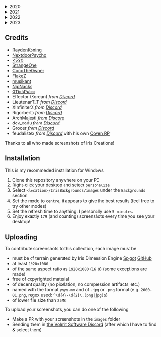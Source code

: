 <!-- BEGIN IMAGES -->
<details>
<summary>2020</summary>

Number of images: 10

| ![2020-01.png](images/2020-01.png) | ![2020-11.png](images/2020-11.png) | ![2020-12.png](images/2020-12.png) | 
|---|---|---|
| ![2020-12_1.png](images/2020-12_1.png) | ![2020-12_2.png](images/2020-12_2.png) | ![2020-12_3.png](images/2020-12_3.png) | 
| ![2020-12_4.png](images/2020-12_4.png) | ![2020-12_5.png](images/2020-12_5.png) | ![2020-12_6.png](images/2020-12_6.png) | 
| ![2020-12_7.png](images/2020-12_7.png) | 
</details>

<details>
<summary>2021</summary>

Number of images: 86

| ![2021-01.png](images/2021-01.png) | ![2021-01_1.png](images/2021-01_1.png) | ![2021-01_2.png](images/2021-01_2.png) | 
|---|---|---|
| ![2021-01_3.png](images/2021-01_3.png) | ![2021-02.png](images/2021-02.png) | ![2021-02_1.png](images/2021-02_1.png) | 
| ![2021-03.png](images/2021-03.png) | ![2021-03_1.png](images/2021-03_1.png) | ![2021-03_2.png](images/2021-03_2.png) | 
| ![2021-03_3.png](images/2021-03_3.png) | ![2021-03_4.png](images/2021-03_4.png) | ![2021-03_5.png](images/2021-03_5.png) | 
| ![2021-04.png](images/2021-04.png) | ![2021-04_1.png](images/2021-04_1.png) | ![2021-04_2.png](images/2021-04_2.png) | 
| ![2021-04_3.png](images/2021-04_3.png) | ![2021-05.png](images/2021-05.png) | ![2021-05_1.png](images/2021-05_1.png) | 
| ![2021-05_2.png](images/2021-05_2.png) | ![2021-05_3.png](images/2021-05_3.png) | ![2021-05_4.png](images/2021-05_4.png) | 
| ![2021-05_5.png](images/2021-05_5.png) | ![2021-06.png](images/2021-06.png) | ![2021-07.png](images/2021-07.png) | 
| ![2021-07_1.png](images/2021-07_1.png) | ![2021-07_2.png](images/2021-07_2.png) | ![2021-07_3.png](images/2021-07_3.png) | 
| ![2021-07_4.png](images/2021-07_4.png) | ![2021-07_5.png](images/2021-07_5.png) | ![2021-08.png](images/2021-08.png) | 
| ![2021-08_1.png](images/2021-08_1.png) | ![2021-08_10.png](images/2021-08_10.png) | ![2021-08_11.png](images/2021-08_11.png) | 
| ![2021-08_12.png](images/2021-08_12.png) | ![2021-08_13.png](images/2021-08_13.png) | ![2021-08_14.png](images/2021-08_14.png) | 
| ![2021-08_15.png](images/2021-08_15.png) | ![2021-08_16.png](images/2021-08_16.png) | ![2021-08_17.png](images/2021-08_17.png) | 
| ![2021-08_2.png](images/2021-08_2.png) | ![2021-08_3.png](images/2021-08_3.png) | ![2021-08_4.png](images/2021-08_4.png) | 
| ![2021-08_5.png](images/2021-08_5.png) | ![2021-08_6.png](images/2021-08_6.png) | ![2021-08_7.png](images/2021-08_7.png) | 
| ![2021-08_8.png](images/2021-08_8.png) | ![2021-08_9.png](images/2021-08_9.png) | ![2021-09.jpg](images/2021-09.jpg) | 
| ![2021-09.png](images/2021-09.png) | ![2021-09_1.jpg](images/2021-09_1.jpg) | ![2021-09_1.png](images/2021-09_1.png) | 
| ![2021-09_10.png](images/2021-09_10.png) | ![2021-09_11.png](images/2021-09_11.png) | ![2021-09_12.png](images/2021-09_12.png) | 
| ![2021-09_13.png](images/2021-09_13.png) | ![2021-09_14.png](images/2021-09_14.png) | ![2021-09_15.png](images/2021-09_15.png) | 
| ![2021-09_16.png](images/2021-09_16.png) | ![2021-09_17.png](images/2021-09_17.png) | ![2021-09_18.png](images/2021-09_18.png) | 
| ![2021-09_19.png](images/2021-09_19.png) | ![2021-09_2.png](images/2021-09_2.png) | ![2021-09_20.png](images/2021-09_20.png) | 
| ![2021-09_21.png](images/2021-09_21.png) | ![2021-09_22.png](images/2021-09_22.png) | ![2021-09_23.png](images/2021-09_23.png) | 
| ![2021-09_24.png](images/2021-09_24.png) | ![2021-09_25.png](images/2021-09_25.png) | ![2021-09_26.png](images/2021-09_26.png) | 
| ![2021-09_27.png](images/2021-09_27.png) | ![2021-09_28.png](images/2021-09_28.png) | ![2021-09_29.png](images/2021-09_29.png) | 
| ![2021-09_3.png](images/2021-09_3.png) | ![2021-09_30.png](images/2021-09_30.png) | ![2021-09_4.png](images/2021-09_4.png) | 
| ![2021-09_5.png](images/2021-09_5.png) | ![2021-09_6.png](images/2021-09_6.png) | ![2021-09_7.png](images/2021-09_7.png) | 
| ![2021-09_8.png](images/2021-09_8.png) | ![2021-09_9.png](images/2021-09_9.png) | ![2021-10.png](images/2021-10.png) | 
| ![2021-11.png](images/2021-11.png) | ![2021-11_1.png](images/2021-11_1.png) | ![2021-11_2.png](images/2021-11_2.png) | 
| ![2021-11_3.png](images/2021-11_3.png) | ![2021-12.png](images/2021-12.png) | 
</details>

<details>
<summary>2022</summary>

Number of images: 56

| ![2022-01.jpg](images/2022-01.jpg) | ![2022-01.png](images/2022-01.png) | ![2022-01_1.jpg](images/2022-01_1.jpg) | 
|---|---|---|
| ![2022-01_1.png](images/2022-01_1.png) | ![2022-01_2.jpg](images/2022-01_2.jpg) | ![2022-02.png](images/2022-02.png) | 
| ![2022-02_1.png](images/2022-02_1.png) | ![2022-02_5.png](images/2022-02_5.png) | ![2022-02_6.png](images/2022-02_6.png) | 
| ![2022-02_7.png](images/2022-02_7.png) | ![2022-02_8.png](images/2022-02_8.png) | ![2022-02_9.png](images/2022-02_9.png) | 
| ![2022-04.png](images/2022-04.png) | ![2022-04_1.png](images/2022-04_1.png) | ![2022-05.png](images/2022-05.png) | 
| ![2022-05_1.png](images/2022-05_1.png) | ![2022-05_2.png](images/2022-05_2.png) | ![2022-05_3.png](images/2022-05_3.png) | 
| ![2022-05_4.png](images/2022-05_4.png) | ![2022-05_5.png](images/2022-05_5.png) | ![2022-05_6.png](images/2022-05_6.png) | 
| ![2022-05_7.png](images/2022-05_7.png) | ![2022-07.jpg](images/2022-07.jpg) | ![2022-07.png](images/2022-07.png) | 
| ![2022-07_1.jpg](images/2022-07_1.jpg) | ![2022-07_1.png](images/2022-07_1.png) | ![2022-07_10.png](images/2022-07_10.png) | 
| ![2022-07_11.png](images/2022-07_11.png) | ![2022-07_12.png](images/2022-07_12.png) | ![2022-07_13.png](images/2022-07_13.png) | 
| ![2022-07_14.png](images/2022-07_14.png) | ![2022-07_15.png](images/2022-07_15.png) | ![2022-07_16.png](images/2022-07_16.png) | 
| ![2022-07_17.png](images/2022-07_17.png) | ![2022-07_18.png](images/2022-07_18.png) | ![2022-07_19.png](images/2022-07_19.png) | 
| ![2022-07_2.jpg](images/2022-07_2.jpg) | ![2022-07_2.png](images/2022-07_2.png) | ![2022-07_20.png](images/2022-07_20.png) | 
| ![2022-07_21.png](images/2022-07_21.png) | ![2022-07_22.png](images/2022-07_22.png) | ![2022-07_23.png](images/2022-07_23.png) | 
| ![2022-07_3.jpg](images/2022-07_3.jpg) | ![2022-07_3.png](images/2022-07_3.png) | ![2022-07_4.jpg](images/2022-07_4.jpg) | 
| ![2022-07_4.png](images/2022-07_4.png) | ![2022-07_5.png](images/2022-07_5.png) | ![2022-07_6.png](images/2022-07_6.png) | 
| ![2022-07_7.png](images/2022-07_7.png) | ![2022-07_8.png](images/2022-07_8.png) | ![2022-07_9.png](images/2022-07_9.png) | 
| ![2022-08.png](images/2022-08.png) | ![2022-09.png](images/2022-09.png) | ![2022-09_1.png](images/2022-09_1.png) | 
| ![2022-09_2.png](images/2022-09_2.png) | ![2022-09_3.png](images/2022-09_3.png) | 
</details>

<details>
<summary>2023</summary>

Number of images: 27

| ![2023-01.png](images/2023-01.png) | ![2023-01_1.png](images/2023-01_1.png) | ![2023-01_2.png](images/2023-01_2.png) | 
|---|---|---|
| ![2023-01_3.png](images/2023-01_3.png) | ![2023-02.jpg](images/2023-02.jpg) | ![2023-02.png](images/2023-02.png) | 
| ![2023-02_1.png](images/2023-02_1.png) | ![2023-02_2.png](images/2023-02_2.png) | ![2023-02_3.png](images/2023-02_3.png) | 
| ![2023-02_4.png](images/2023-02_4.png) | ![2023-02_5.png](images/2023-02_5.png) | ![2023-03.png](images/2023-03.png) | 
| ![2023-05.png](images/2023-05.png) | ![2023-05_1.png](images/2023-05_1.png) | ![2023-05_10.png](images/2023-05_10.png) | 
| ![2023-05_11.png](images/2023-05_11.png) | ![2023-05_12.png](images/2023-05_12.png) | ![2023-05_13.png](images/2023-05_13.png) | 
| ![2023-05_14.png](images/2023-05_14.png) | ![2023-05_15.png](images/2023-05_15.png) | ![2023-05_3.png](images/2023-05_3.png) | 
| ![2023-05_4.png](images/2023-05_4.png) | ![2023-05_5.png](images/2023-05_5.png) | ![2023-05_6.png](images/2023-05_6.png) | 
| ![2023-05_7.png](images/2023-05_7.png) | ![2023-05_8.png](images/2023-05_8.png) | ![2023-05_9.png](images/2023-05_9.png) | 
</details>

<!-- END IMAGES -->

## Credits
- [RaydenKoning](https://github.com/RaydenKonig/)
- [NextdoorPsycho](https://github.com/nextdoorpsycho)
- [K530](https://github.com/K530-hub)
- [StrangeOne](https://github.com/StrangeOne101)
- [CocoTheOwner](https://github.com/CocoTheOwner)
- [FlakeZ](https://github.com/SFlakeZ)
- [musikant](https://GHsorryiwon12345)
- [NipNacks](https://github.com/NipNacks)
- [0TickPulse](https://github.com/0tickpulse)
- Effector (Korean) *from [Discord](discord.gg/volmit)*
- LieutenanT_T *from [Discord](discord.gg/volmit)*
- XInfiniterX *from [Discord](discord.gg/volmit)*
- Rigorberto *from [Discord](discord.gg/volmit)*
- ArchMajesti *from [Discord](discord.gg/volmit)*
- dev_cadu *from [Discord](discord.gg/volmit)*
- Grocer *from [Discord](discord.gg/volmit)*
- feudalistex *from [Discord](discord.gg/volmit)* with his own [Coven RP](https://discord.gg/u7AySgNf)

Thanks to all who made screenshots of Iris Creations!

## Installation
This is my recommeded installation for Windows
1. Clone this repository anywhere on your PC
2. Right-click your desktop and select `personalize`
3. Select `<location>/IrisBackgrounds/images` under the `Backgrounds` section
4. Set the mode to `centre`, it appears to give the best results (feel free to try other modes)
5. Set the refresh time to anything. I personally use `5 minutes`.
6. Enjoy exactly <!-- BEGIN COUNT -->`179`<!-- END COUNT --> (and counting) screenshots every time you see your desktop!

## Uploading
To contribute screenshots to this collection, each image must be
- must be of terrain generated by Iris Dimension Engine [Spigot](https://www.spigotmc.org/resources/iris-dimension-engine.84586/) [GitHub](https://www.github.com/VolmitSoftware/Iris)
- at least `1920x1080`
- of the same aspect ratio as `1920x1080` (`16:9`) (some exceptions are made)
- free of copyrighted material
- of decent quality (no pixelation, no compression artifacts, etc.)
- named with the format `yyyy-mm` and of `.jpg` or `.png` format (e.g. `2000-01.png`, regex used: `^\d{4}-\d{2}\.(png|jpg)$`)
- of lower file size than `25MB`

To upload your screenshots, you can do one of the following:
- Make a PR with your screenshots in the `images` folder
- Sending them in [the Volmit Software Discord](https://discord.gg/Volmit) (after which I have to find & select them)
